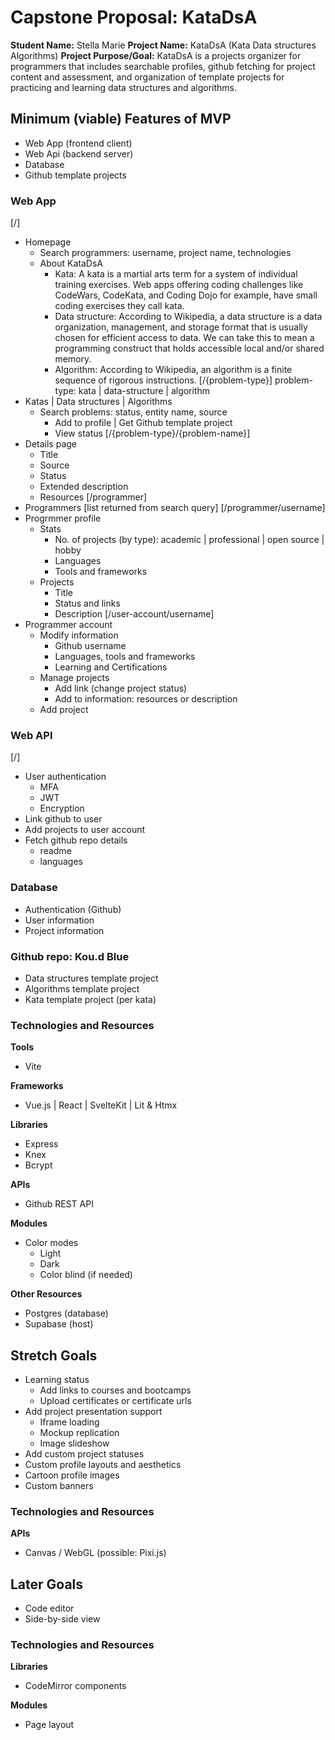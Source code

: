 # Capstone Proposal: KataDsA

**Student Name:** Stella Marie
**Project Name:** KataDsA (Kata Data structures Algorithms)
**Project Purpose/Goal:** KataDsA is a projects organizer for programmers that includes searchable profiles, github fetching for project content and assessment, and organization of template projects for practicing and learning data structures and algorithms.

## Minimum (viable) Features of MVP
- Web App (frontend client)
- Web Api (backend server)
- Database
- Github template projects

### Web App
[/]
- Homepage
    - Search programmers: username, project name, technologies
    - About KataDsA
        - Kata: A kata is a martial arts term for a system of individual training exercises. Web apps offering coding challenges like CodeWars, CodeKata, and Coding Dojo for example, have small coding exercises they call kata.
        - Data structure:  According to Wikipedia, a data structure is a data organization, management, and storage format that is usually chosen for efficient access to data. We can take this to mean a programming construct that holds accessible local and/or shared memory.
        - Algorithm: According to Wikipedia, an algorithm is a finite sequence of rigorous instructions.
[/{problem-type}]
problem-type: kata | data-structure | algorithm
- Katas | Data structures | Algorithms
    - Search problems: status, entity name, source
        - Add to profile | Get Github template project
        - View status
[/{problem-type}/{problem-name}]
- Details page
    - Title
    - Source
    - Status
    - Extended description
    - Resources
[/programmer]
- Programmers [list returned from search query]
[/programmer/username]
- Progrmmer profile
    - Stats
        - No. of projects (by type): academic | professional | open source | hobby
        - Languages
        - Tools and frameworks
    - Projects
        - Title
        - Status and links
        - Description
[/user-account/username]
- Programmer account
    - Modify information
        - Github username
        - Languages, tools and frameworks
        - Learning and Certifications
    - Manage projects
        - Add link (change project status)
        - Add to information: resources or description
    - Add project
  
### Web API
[/]
- User authentication
    - MFA
    - JWT
    - Encryption
- Link github to user
- Add projects to user account
- Fetch github repo details
    - readme
    - languages

### Database
- Authentication (Github)
- User information
- Project information

### Github repo: Kou.d Blue
- Data structures template project
- Algorithms template project
- Kata template project (per kata)

### Technologies and Resources

**Tools**
- Vite

**Frameworks**
- Vue.js | React | SvelteKit | Lit & Htmx

**Libraries**
- Express
- Knex
- Bcrypt

**APIs**
- Github REST API

**Modules**
- Color modes
    - Light
    - Dark
    - Color blind (if needed)

**Other Resources**
- Postgres (database)
- Supabase (host)

## Stretch Goals
- Learning status
    - Add links to courses and bootcamps
    - Upload certificates or certificate urls
- Add project presentation support
    - Iframe loading
    - Mockup replication
    - Image slideshow
- Add custom project statuses
- Custom profile layouts and aesthetics
- Cartoon profile images
- Custom banners

### Technologies and Resources

**APIs**
- Canvas / WebGL (possible: Pixi.js)

## Later Goals
- Code editor
- Side-by-side view

### Technologies and Resources

**Libraries**
- CodeMirror components

**Modules**
- Page layout